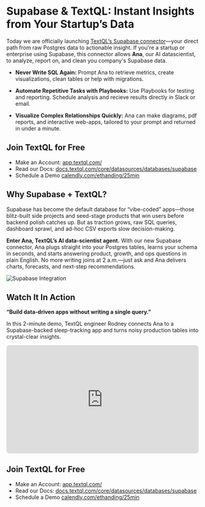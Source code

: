 # Supabase & TextQL: Instant Insights from Your Startup’s Data

Today we are officially launching [TextQL’s Supabase connector](https://docs.textql.com/core/datasources/databases/supabase)—your direct path from raw Postgres data to actionable insight.  If you're a startup or enterprise using Supabase, this connector allows **Ana**, our AI datascientist, to analyze, report on, and clean you company's Supabase data.

- **Never Write SQL Again:** Prompt Ana to retrieve metrics, create visualizations, clean tables or help with migrations.

- **Automate Repetitive Tasks with Playbooks:** Use Playbooks for testing and reporting.  Schedule analysis and recieve results directly in Slack or email.

- **Visualize Complex Relationships Quickly:** Ana can make diagrams, pdf reports, and interactive web-apps, tailored to your prompt and returned in under a minute.

## Join TextQL for Free
- Make an Account: [app.textql.com/](https://app.textql.com/)
- Read our Docs: [docs.textql.com/core/datasources/databases/supabase](https://docs.textql.com/core/datasources/databases/supabase)
- Schedule a Demo [calendly.com/ethanding/25min](https://calendly.com/ethanding/25min)

## Why Supabase + TextQL?

Supabase has become the default database for “vibe-coded” apps—those blitz-built side projects and seed-stage products that win users before backend polish catches up. But as traction grows, raw SQL queries, dashboard sprawl, and ad-hoc CSV exports slow decision-making.

**Enter Ana, TextQL’s AI data-scientist agent.** With our new Supabase connector, Ana plugs straight into your Postgres tables, learns your schema in seconds, and starts answering product, growth, and ops questions in plain English. No more writing joins at 2 a.m.—just ask and Ana delivers charts, forecasts, and next-step recommendations.

![Supabase Integration](/images/blog/supabase-integration/header.png)

## Watch It In Action

**“Build data-driven apps without writing a single query.”**

In this 2-minute demo, TextQL engineer Rodney connects Ana to a Supabase-backed sleep-tracking app and turns noisy production tables into crystal-clear insights.

<div style="position: relative; padding-bottom: 56.25%; height: 0; overflow: hidden; max-width: 100%; border-radius: 8px;">
<iframe src="https://www.youtube.com/embed/SqftZigo1IY?si=LWJMK0aK55YEBaP3" style="position: absolute; top: 0; left: 0; width: 100%; height: 100%;" frameborder="0" allow="accelerometer; autoplay; clipboard-write; encrypted-media; gyroscope; picture-in-picture" allowfullscreen></iframe>
</div>

## Join TextQL for Free
- Make an Account: [app.textql.com/](https://app.textql.com/)
- Read our Docs: [docs.textql.com/core/datasources/databases/supabase](https://docs.textql.com/core/datasources/databases/supabase)
- Schedule a Demo [calendly.com/ethanding/25min](https://calendly.com/ethanding/25min)